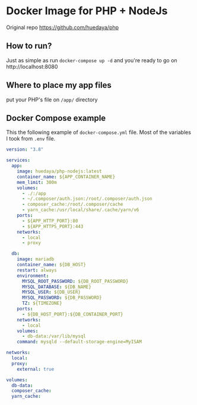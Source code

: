 # Docker Image for PHP + NodeJs
Original repo https://github.com/huedaya/php

## How to run?
Just as simple as run `docker-compose up -d` and you're ready to go on http://localhost:8080

## Where to place my app files 
put your PHP's file on `/app/` directory

## Docker Compose example
This the following example of `docker-compose.yml` file. 
Most of the variables I took from `.env` file.
```yaml
version: "3.8"

services:
  app:
    image: huedaya/php-nodejs:latest
    container_name: ${APP_CONTAINER_NAME}
    mem_limit: 300m
    volumes:
      - ./:/app
      - ~/.composer/auth.json:/root/.composer/auth.json
      - composer_cache:/root/.composer/cache
      - yarn_cache:/usr/local/share/.cache/yarn/v6
    ports:
      - ${APP_HTTP_PORT}:80
      - ${APP_HTTPS_PORT}:443
    networks:
      - local
      - proxy

  db:
    image: mariadb
    container_name: ${DB_HOST}
    restart: always
    environment:
      MYSQL_ROOT_PASSWORD: ${DB_ROOT_PASSWORD}
      MYSQL_DATABASE: ${DB_NAME}
      MYSQL_USER: ${DB_USER}
      MYSQL_PASSWORD: ${DB_PASSWORD}
      TZ: ${TIMEZONE}
    ports:
      - ${DB_HOST_PORT}:${DB_CONTAINER_PORT}
    networks:
      - local
    volumes:
      - db-data:/var/lib/mysql
    command: mysqld --default-storage-engine=MyISAM

networks:
  local:
  proxy:
    external: true

volumes:
  db-data:
  composer_cache:
  yarn_cache:

```

